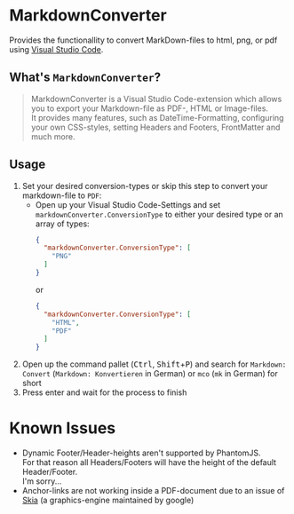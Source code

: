 # MarkdownConverter
Provides the functionallity to convert MarkDown-files to html, png, or pdf using [Visual Studio Code][VSCode].

## What's `MarkdownConverter`?
> MarkdownConverter is a Visual Studio Code-extension which allows you to export your Markdown-file as PDF-, HTML or Image-files.  
> It provides many features, such as DateTime-Formatting, configuring your own CSS-styles, setting Headers and Footers, FrontMatter and much more.

## Usage
 1. Set your desired conversion-types or skip this step to convert your markdown-file to `PDF`:
      - Open up your Visual Studio Code-Settings and set `markdownConverter.ConversionType` to either your desired type or an array of types:  
        ```json
        {
          "markdownConverter.ConversionType": [
            "PNG"
          ]
        }
        ```
        or
        ```json
        {
          "markdownConverter.ConversionType": [
            "HTML",
            "PDF"
          ]
        }
        ```
 2. Open up the command pallet (<kbd>Ctrl</kbd>, <kbd>Shift</kbd>+<kbd>P</kbd>) and search for `Markdown: Convert` (`Markdown: Konvertieren` in German) or `mco` (`mk` in German) for short
 3. Press enter and wait for the process to finish

# Known Issues
  - Dynamic Footer/Header-heights aren't supported by PhantomJS.  
    For that reason all Headers/Footers will have the height of the default Header/Footer.  
    I'm sorry...
  - Anchor-links are not working inside a PDF-document due to an issue of [Skia][AnchorIssue] (a graphics-engine maintained by google)

<!--- References -->
[VSCode]: https://code.visualstudio.com/
[AnchorIssue]: https://bugs.chromium.org/p/skia/issues/detail?id=7532